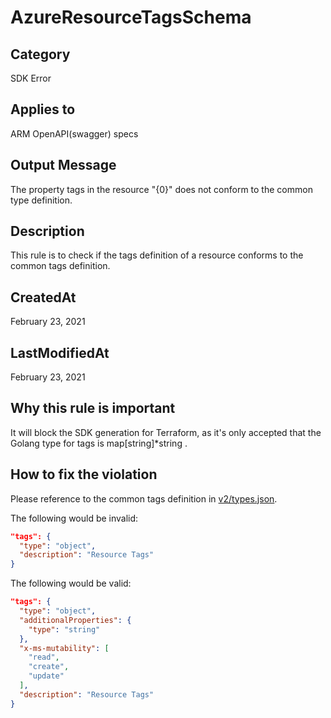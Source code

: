# AzureResourceTagsSchema

## Category

SDK Error

## Applies to

ARM OpenAPI(swagger) specs

## Output Message

The property tags in the resource "{0}" does not conform to the common type definition.

## Description

This rule is to check if the tags definition of a resource conforms to the common tags definition.

## CreatedAt

February 23, 2021

## LastModifiedAt

February 23, 2021

## Why this rule is important

It will block the SDK generation for Terraform, as it's only accepted that the Golang type for tags is map[string]\*string .

## How to fix the violation

Please reference to the common tags definition in [v2/types.json](https://github.com/Azure/azure-rest-api-specs/blob/0e18f46fd2c210f85b5ec0f9dd9be664242bee82/specification/common-types/resource-management/v2/types.json#L146).

The following would be invalid:

```json
"tags": {
  "type": "object",
  "description": "Resource Tags"
}
```

The following would be valid:

```json
"tags": {
  "type": "object",
  "additionalProperties": {
    "type": "string"
  },
  "x-ms-mutability": [
    "read",
    "create",
    "update"
  ],
  "description": "Resource Tags"
}
```
